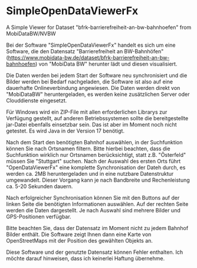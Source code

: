 # SimpleOpenDataViewerFx
A Simple Viewer for Dataset "bfrk-barrierefreiheit-an-bw-bahnhoefen" from MobiDataBW/NVBW

Bei der Software "SimpleOpenDataViewerFx" handelt es sich um eine Software, die den Datensatz "Barrierefreiheit an BW-Bahnhöfen" 
(https://www.mobidata-bw.de/dataset/bfrk-barrierefreiheit-an-bw-bahnhoefen) von "MobiData BW" herunter lädt und diesen visualisiert.

Die Daten werden bei jedem Start der Software neu synchronisiert und die Bilder werden bei Bedarf nachgeladen, die Software ist also 
auf eine dauerhafte Onlineverbindung angewiesen. Die Daten werden direkt von "MobiDataBW" heruntergeladen, es werden keine zusätzlichen
Server oder Clouddienste eingesetzt.

Für Windows wird ein ZIP-File mit allen erforderlichen Librarys zur Verfügung gestellt, auf anderen Betriebssystemen sollte die
bereitgestellte jar-Datei ebenfalls einsetzbar sein. Das ist aber im Moment noch nicht getestet. Es wird Java in der Version 17 benötigt.

Nach dem Start den benötigten Bahnhof auswählen, in der Suchfunktion können Sie nach Ortsnamen filtern. Bitte hierbei beachten, dass
die Suchfunktion wirklich nur Ortsnamen berücksichtigt, statt z.B. "Österfeld" müssen Sie "Stuttgart" suchen.
Nach der Auswahl des ersten Orts führt "OpenDataViewerFx" eine komplette Synchronisation der Dateh durch, es werden ca. 2MB heruntergeladen
und in eine nutzbare Datenstruktur umgewandelt. Dieser Vorgang kann je nach Bandbreite und Rechenleistung ca. 5-20 Sekunden dauern.

Nach erfolgreicher Synchronisation können Sie mit den Buttons auf der linken Seite die benötigten Informationen auswählen. Auf der rechten
Seite werden die Daten dargestellt. Je nach Auswahl sind mehrere Bilder und GPS-Positionen verfügbar.

Bitte beachten Sie, dass der Datensatz im Moment nicht zu jedem Bahnhof Bilder enthält. Die Software zeigt Ihnen dann eine Karte von
OpenStreetMaps mit der Position des gewählten Objekts an.

Diese Software und der genutzte Datensatz können Fehler enthalten. Ich möchte darauf hinweisen, dass ich keinerlei Haftung übernehme.
